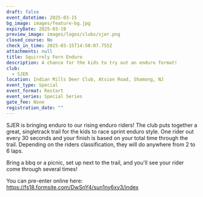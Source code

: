 ```yaml
---
draft: false
event_datetime: 2025-03-15
bg_image: images/feature-bg.jpg
expiryDate: 2025-03-19
preview_image: images/logos/clubs/sjer.png
closed_course: No
check_in_time: 2025-03-15T14:50:07.755Z
attachments: null
title: Squirrely Fern Enduro
description: A chance for the kids to try out an enduro format!
club:
  - SJER
location: Indian Mills Deer Club, Atsion Road, Shamong, NJ
event_type: Special
event_format: Restart
event_series: Special Series
gate_fee: None
registration_date: ""
---
```

SJER is bringing enduro to our rising enduro riders! The club puts together a great, singletrack trail for the kids to race sprint enduro style. One rider out every 30 seconds and your finish is based on your total time through the trail. Depending on the riders classification, they will do anywhere from 2 to 6 laps.

Bring a bbq or a picnic, set up next to the trail, and you'll see your rider come through several times!

You can pre-enter online here: https://fs18.formsite.com/DwSnY4/sun1ny6xy3/index
